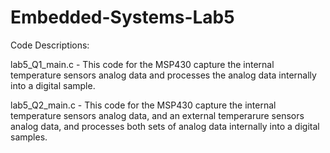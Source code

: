 # Embedded-Systems-Lab5

Code Descriptions:

lab5_Q1_main.c - This code for the MSP430 capture the internal temperature sensors analog data and processes the analog data internally into a digital sample.

lab5_Q2_main.c - This code for the MSP430 capture the internal temperature sensors analog data, and an external temperarure sensors analog data, and processes both sets of analog data internally into a digital samples.
